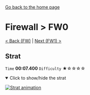 [Go back to the home page](https://github.com/Doublevil/scbspeedrun)

# Firewall > FW0

[< Back (FW)](https://github.com/Doublevil/scbspeedrun/blob/main/levels/FW/FW.md) | [Next (FW1) >](https://github.com/Doublevil/scbspeedrun/blob/main/levels/FW/FW1.md)

## Strat

`Time` **00:07.400** `Difficulty` ★☆☆☆☆
<details open>
  <summary>Click to show/hide the strat</summary>

  [![Strat animation](https://github.com/Doublevil/scbspeedrun/blob/main/media/levels/FW/FW0_Strat.webp)](https://github.com/Doublevil/scbspeedrun/blob/main/media/levels/FW/FW0_Strat.mp4)
</details>
